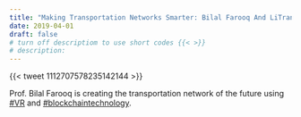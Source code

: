 ```yaml
---
title: "Making Transportation Networks Smarter: Bilal Farooq And LiTrans Lab"
date: 2019-04-01
draft: false
# turn off descriptiom to use short codes {{< >}}
# description:
---
```

{{< tweet 1112707578235142144 >}}
<!--more-->


Prof. Bilal Farooq is creating the transportation network of the future using [#VR](https://twitter.com/hashtag/VR?src=hash) and [#blockchaintechnology](https://twitter.com/hashtag/blockchaintechnology?src=hash).

